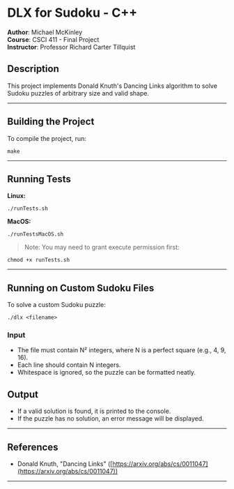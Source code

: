 # DLX for Sudoku - C++

**Author**: Michael McKinley<br>
**Course**: CSCI 411 - Final Project<br>
**Instructor**: Professor Richard Carter Tillquist<br>

## Description

This project implements Donald Knuth's Dancing Links algorithm to solve Sudoku puzzles of arbitrary size and valid shape.

---

## Building the Project

To compile the project, run:

```
make
```

---

## Running Tests

**Linux:**
```
./runTests.sh
```
**MacOS:**
```
./runTestsMacOS.sh
```

> Note: You may need to grant execute permission first:

```
chmod +x runTests.sh
```

---

## Running on Custom Sudoku Files

To solve a custom Sudoku puzzle:

```
./dlx <filename>
```

### Input

* The file must contain N² integers, where N is a perfect square (e.g., 4, 9, 16).
* Each line should contain N integers.
* Whitespace is ignored, so the puzzle can be formatted neatly.

## Output

* If a valid solution is found, it is printed to the console.
* If the puzzle has no solution, an error message will be displayed.
---


## References

* Donald Knuth, "Dancing Links" ([https://arxiv.org/abs/cs/0011047](https://arxiv.org/abs/cs/0011047))

---
